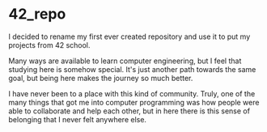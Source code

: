 # 42_repo
I decided to rename my first ever created repository and use it to put my projects from 42 school.

Many ways are available to learn computer engineering, but I feel that studying here is somehow special. It's just another path towards the same goal, but being here makes the journey so much better.

I have never been to a place with this kind of community. Truly, one of the many things that got me into computer programming was how people were able to collaborate and help each other, but in here there is this sense of belonging that I never felt anywhere else.
